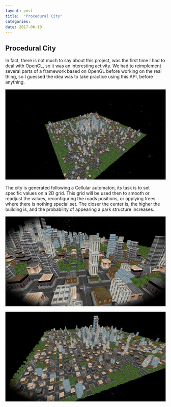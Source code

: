 ```yaml
---
layout: post
title:  "Procedural City"
categories: 
date: 2017-06-10 
---
```



## Procedural City

In fact, there is not much to say about this project, was the first time I had to deal with OpenGL, so it was an interesting activity.
We had to reimplement several parts of a framework based on OpenGL before working on the real thing, so I guessed the idea was to 
take practice using this API, before anything.



![My helpful screenshot](/assets/City/Screenshot_1.png)



The city is generated following a Cellular automaton, its task is to set specific values on a 2D grid.
This grid will be used then to smooth or readjust the values, reconfiguring the roads positions, or applying trees where there 
is nothing special set.
The closer the center is, the higher the building is, and the probability of appearing a park structure increases.


![My helpful screenshot](/assets/City/Screenshot_2.png)

![My helpful screenshot](/assets/City/Screenshot_3.png)


